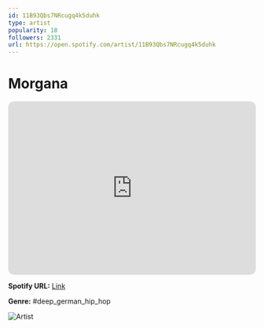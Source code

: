 ```yaml
---
id: 11B93Qbs7NRcugq4k5duhk
type: artist
popularity: 18
followers: 2331
url: https://open.spotify.com/artist/11B93Qbs7NRcugq4k5duhk
---
```

# Morgana

<iframe style="border-radius:12px" src="https://open.spotify.com/embed/artist/11B93Qbs7NRcugq4k5duhk" width="100%" height="352" frameBorder="0" allowfullscreen="" allow="autoplay; clipboard-write; encrypted-media; fullscreen; picture-in-picture" loading="lazy"></iframe>

**Spotify URL:** [Link](https://open.spotify.com/artist/11B93Qbs7NRcugq4k5duhk)

**Genre:**  #deep_german_hip_hop

![Artist](https://i.scdn.co/image/ab6761610000e5eb309de2df4134392031a6e33d)

